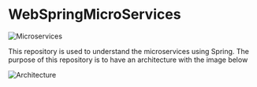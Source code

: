 # WebSpringMicroServices
![Microservices](main.png "Microservices")

This repository is used to understand the microservices using Spring.
The purpose of this repository is to have an architecture with the image below

![Architecture](objective.png "Architecture")
